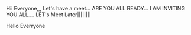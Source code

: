 Hii Everyone,,,
Let's have a meet...
ARE YOU ALL READY...
I AM INVITING YOU ALL....
LET's Meet Later||||||||

Hello Everryone
